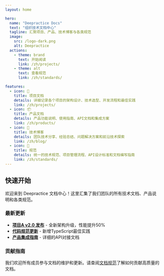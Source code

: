 ```yaml
---
layout: home

hero:
  name: "Deepractice Docs"
  text: "组织技术文档中心"
  tagline: 汇聚项目、产品、技术博客与各类规范
  image:
    src: /logo-dark.png
    alt: Deepractice
  actions:
    - theme: brand
      text: 开始阅读
      link: /zh/projects/
    - theme: alt
      text: 查看规范
      link: /zh/standards/

features:
  - icon: 📁
    title: 项目文档
    details: 详细记录各个项目的架构设计、技术选型、开发流程和最佳实践
    link: /zh/projects/
  - icon: 📦
    title: 产品文档
    details: 产品功能说明、使用指南、API文档和集成方案
    link: /zh/products/
  - icon: 📝
    title: 技术博客
    details: 团队技术分享、经验总结、问题解决方案和前沿技术探索
    link: /zh/blog/
  - icon: 📏
    title: 规范
    details: 统一的技术规范、项目管理流程、API设计标准和文档编写指南
    link: /zh/standards/
---
```


## 快速开始

欢迎来到 Deepractice 文档中心！这里汇集了我们团队的所有技术文档、产品说明和各类规范。

### 最新更新

- **[项目A v2.0 发布](/zh/projects/project-a)** - 全新架构升级，性能提升50%
- **[代码规范更新](/zh/standards/code-style)** - 新增TypeScript最佳实践
- **[产品集成指南](/zh/products/product-1)** - 详细的API对接文档

### 贡献指南

我们欢迎所有成员参与文档的维护和更新。请查阅[文档规范](/zh/standards/docs)了解如何贡献高质量的文档。